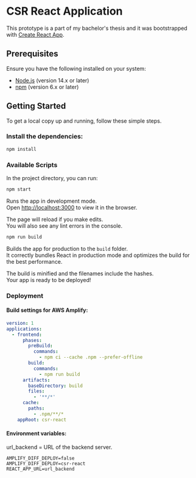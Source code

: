 # CSR React Application

This prototype is a part of my bachelor's thesis and it was bootstrapped with [Create React App](https://github.com/facebook/create-react-app).

## Prerequisites

Ensure you have the following installed on your system:

- [Node.js](https://nodejs.org/en/) (version 14.x or later)
- [npm](https://www.npmjs.com/get-npm) (version 6.x or later)

## Getting Started

To get a local copy up and running, follow these simple steps.

### Install the dependencies:

```sh
npm install
```

### Available Scripts

In the project directory, you can run:

```sh
npm start
```

Runs the app in development mode.\
Open [http://localhost:3000](http://localhost:3000) to view it in the browser.

The page will reload if you make edits.\
You will also see any lint errors in the console.

```sh
npm run build
```

Builds the app for production to the `build` folder.\
It correctly bundles React in production mode and optimizes the build for the best performance.

The build is minified and the filenames include the hashes.\
Your app is ready to be deployed!

### Deployment
#### Build settings for AWS Amplify:
```yml
version: 1
applications:
  - frontend:
      phases:
        preBuild:
          commands:
            - npm ci --cache .npm --prefer-offline
        build:
          commands:
            - npm run build
      artifacts:
        baseDirectory: build
        files:
          - '**/*'
      cache:
        paths:
          - .npm/**/*
    appRoot: csr-react

```
#### Environment variables:
url_backend = URL of the backend server.
```
AMPLIFY_DIFF_DEPLOY=false
AMPLIFY_DIFF_DEPLOY=csr-react
REACT_APP_URL=url_backend
```